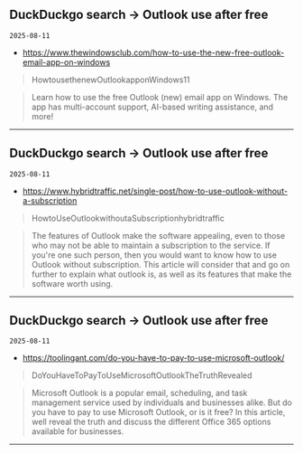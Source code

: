 ## DuckDuckgo search -> Outlook use after free
`2025-08-11`

* https://www.thewindowsclub.com/how-to-use-the-new-free-outlook-email-app-on-windows

<blockquote>
 HowtousethenewOutlookapponWindows11
</blockquote>
<blockquote>
Learn how to use the free Outlook (new) email app on Windows. The app has multi-account support, AI-based writing assistance, and more!
</blockquote>

---

## DuckDuckgo search -> Outlook use after free
`2025-08-11`

* https://www.hybridtraffic.net/single-post/how-to-use-outlook-without-a-subscription

<blockquote>
 HowtoUseOutlookwithoutaSubscriptionhybridtraffic
</blockquote>
<blockquote>
The features of Outlook make the software appealing, even to those who may not be able to maintain a subscription to the service. If you're one such person, then you would want to know how to use Outlook without subscription. This article will consider that and go on further to explain what outlook is, as well as its features that make the software worth using.
</blockquote>

---

## DuckDuckgo search -> Outlook use after free
`2025-08-11`

* https://toolingant.com/do-you-have-to-pay-to-use-microsoft-outlook/

<blockquote>
 DoYouHaveToPayToUseMicrosoftOutlookTheTruthRevealed
</blockquote>
<blockquote>
Microsoft Outlook is a popular email, scheduling, and task management service used by individuals and businesses alike. But do you have to pay to use Microsoft Outlook, or is it free? In this article, well reveal the truth and discuss the different Office 365 options available for businesses.
</blockquote>

---

